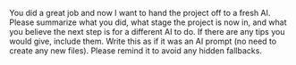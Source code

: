 You did a great job and now I want to hand the project off to a fresh AI. Please summarize what you did, what stage the project is now in, and what you believe the next step is for a different AI to do.  If there are any tips you would give, include them.  Write this as if it was an AI prompt (no need to create any new files).  Please remind it to avoid any hidden fallbacks.